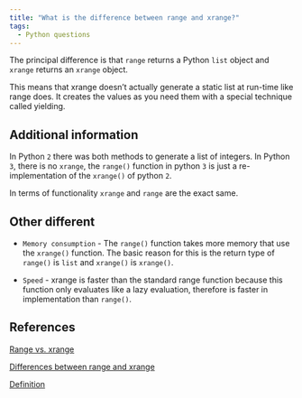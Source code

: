 ```yaml
---
title: "What is the difference between range and xrange?"
tags:
  - Python questions
---
```


The principal difference is that `range` returns a Python `list` object and `xrange` returns an `xrange` object.

This means that xrange doesn’t actually generate a static list at run-time like range does. It creates the values as you need them with a special technique called yielding.

## Additional information

In Python `2`  there was both methods to generate a list of integers. In Python `3`, there is no `xrange`, the `range()` function in python `3` is just a re-implementation of the `xrange()` of python `2`.

In terms of functionality `xrange` and `range` are the exact same.

## Other different

* `Memory consumption` - The `range()` function takes more memory that use the `xrange()` function. The basic reason for this is the return type of `range()` is `list` and `xrange()` is `xrange()`.
  
* `Speed` - xrange is faster than the standard range function because this function only evaluates like a lazy evaluation, therefore is faster in implementation than `range()`.

## References

[Range vs. xrange](https://www.geeksforgeeks.org/range-vs-xrange-python/)

[Differences between range and xrange](https://www.techbeamers.com/python-xrange-range/)

[Definition](https://getpocket.com/read/1965283225)
